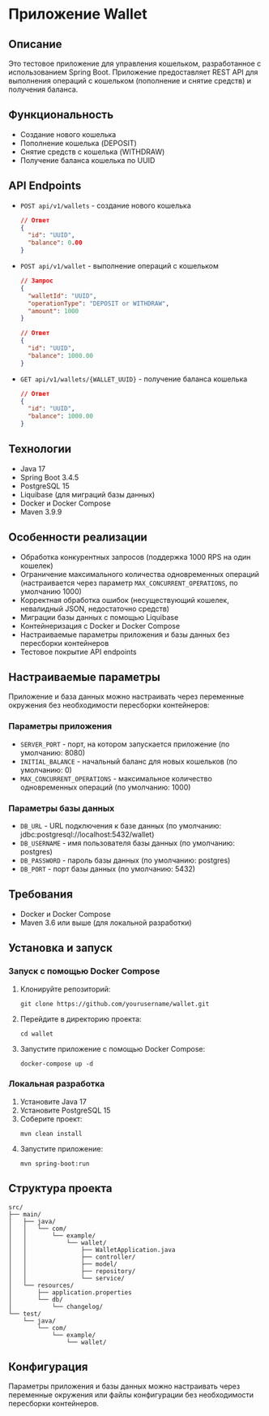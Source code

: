 # Приложение Wallet

## Описание
Это тестовое приложение для управления кошельком, разработанное с использованием Spring Boot. Приложение предоставляет REST API для выполнения операций с кошельком (пополнение и снятие средств) и получения баланса.

## Функциональность
- Создание нового кошелька
- Пополнение кошелька (DEPOSIT)
- Снятие средств с кошелька (WITHDRAW)
- Получение баланса кошелька по UUID

## API Endpoints
- `POST api/v1/wallets` - создание нового кошелька
  ```json
  // Ответ
  {
    "id": "UUID",
    "balance": 0.00
  }
  ```

- `POST api/v1/wallet` - выполнение операций с кошельком
  ```json
  // Запрос
  {
    "walletId": "UUID",
    "operationType": "DEPOSIT or WITHDRAW",
    "amount": 1000
  }
  
  // Ответ
  {
    "id": "UUID",
    "balance": 1000.00
  }
  ```

- `GET api/v1/wallets/{WALLET_UUID}` - получение баланса кошелька
  ```json
  // Ответ
  {
    "id": "UUID",
    "balance": 1000.00
  }
  ```

## Технологии
- Java 17
- Spring Boot 3.4.5
- PostgreSQL 15
- Liquibase (для миграций базы данных)
- Docker и Docker Compose
- Maven 3.9.9

## Особенности реализации
- Обработка конкурентных запросов (поддержка 1000 RPS на один кошелек)
- Ограничение максимального количества одновременных операций (настраивается через параметр `MAX_CONCURRENT_OPERATIONS`, по умолчанию 1000)
- Корректная обработка ошибок (несуществующий кошелек, невалидный JSON, недостаточно средств)
- Миграции базы данных с помощью Liquibase
- Контейнеризация с Docker и Docker Compose
- Настраиваемые параметры приложения и базы данных без пересборки контейнеров
- Тестовое покрытие API endpoints

## Настраиваемые параметры
Приложение и база данных можно настраивать через переменные окружения без необходимости пересборки контейнеров:

### Параметры приложения
- `SERVER_PORT` - порт, на котором запускается приложение (по умолчанию: 8080)
- `INITIAL_BALANCE` - начальный баланс для новых кошельков (по умолчанию: 0)
- `MAX_CONCURRENT_OPERATIONS` - максимальное количество одновременных операций (по умолчанию: 1000)

### Параметры базы данных
- `DB_URL` - URL подключения к базе данных (по умолчанию: jdbc:postgresql://localhost:5432/wallet)
- `DB_USERNAME` - имя пользователя базы данных (по умолчанию: postgres)
- `DB_PASSWORD` - пароль базы данных (по умолчанию: postgres)
- `DB_PORT` - порт базы данных (по умолчанию: 5432)

## Требования
- Docker и Docker Compose
- Maven 3.6 или выше (для локальной разработки)

## Установка и запуск

### Запуск с помощью Docker Compose
1. Клонируйте репозиторий:
   ```
   git clone https://github.com/yourusername/wallet.git
   ```

2. Перейдите в директорию проекта:
   ```
   cd wallet
   ```

3. Запустите приложение с помощью Docker Compose:
   ```
   docker-compose up -d
   ```

### Локальная разработка
1. Установите Java 17
2. Установите PostgreSQL 15
3. Соберите проект:
   ```
   mvn clean install
   ```
4. Запустите приложение:
   ```
   mvn spring-boot:run
   ```

## Структура проекта
```
src/
├── main/
│   ├── java/
│   │   └── com/
│   │       └── example/
│   │           └── wallet/
│   │               ├── WalletApplication.java
│   │               ├── controller/
│   │               ├── model/
│   │               ├── repository/
│   │               └── service/
│   └── resources/
│       ├── application.properties
│       └── db/
│           └── changelog/
└── test/
    └── java/
        └── com/
            └── example/
                └── wallet/
```

## Конфигурация
Параметры приложения и базы данных можно настраивать через переменные окружения или файлы конфигурации без необходимости пересборки контейнеров. 